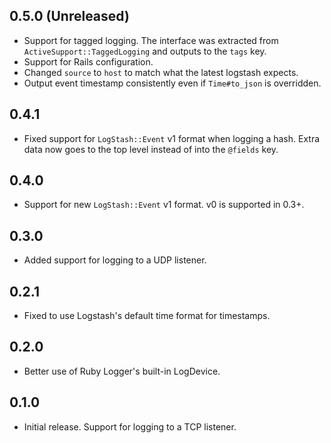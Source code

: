 ## 0.5.0 (Unreleased)
- Support for tagged logging. The interface was extracted from `ActiveSupport::TaggedLogging`
and outputs to the `tags` key.
- Support for Rails configuration.
- Changed `source` to `host` to match what the latest logstash expects.
- Output event timestamp consistently even if `Time#to_json` is overridden.

## 0.4.1
- Fixed support for `LogStash::Event` v1 format when logging a hash. Extra data
now goes to the top level instead of into the `@fields` key.

## 0.4.0
- Support for new `LogStash::Event` v1 format. v0 is supported in 0.3+.

## 0.3.0
- Added support for logging to a UDP listener.

## 0.2.1
- Fixed to use Logstash's default time format for timestamps.

## 0.2.0
- Better use of Ruby Logger's built-in LogDevice.

## 0.1.0
- Initial release. Support for logging to a TCP listener.